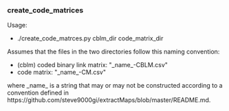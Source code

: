 <h3>create_code_matrices</h3>

<p>
    Usage:<br>
<ul>
<li>    ./create_code_matrces.py cblm_dir code_matrix_dir</li>
</ul>
    Assumes that the files in the two directories follow this naming
    convention:
<ul>
<li>(cblm) coded binary link matrix: "_name_-CBLM.csv"</li>
<li>code matrix: "_name_-CM.csv"</li>
</ul>
    where _name_ is a string that may or may not be constructed according to a
    convention defined in
    https://github.com/steve9000gi/extractMaps/blob/master/README.md.
</p>
